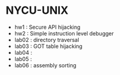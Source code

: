 # NYCU-UNIX
* hw1 : Secure API hijacking
* hw2 : Simple instruction level debugger
* lab02 : directory traversal
* lab03 : GOT table hijacking
* lab04 : 
* lab05 : 
* lab06 : assembly sorting
